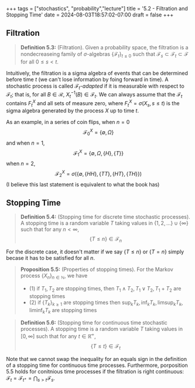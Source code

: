 +++
tags = ["stochastics", "probability","lecture"]
title = '5.2 - Filtration and Stopping Time'
date = 2024-08-03T18:57:02-07:00
draft = false
+++

## Filtration
> **Definition 5.3:** (Filtration). Given a probability space, the filtration is a nondecreaseing family of $\sigma$-algebras $\{\mathcal{F}_t\}_{t \leq 0}$ such that $\mathcal{F}_s \subset \mathcal{F}_t \subset \mathcal{F}$ for all $0 \leq s < t$.

Intuitively, the filtration is a sigma algebra of events that can be determined before time $t$ (we can't lose information by foing forward in time). A stochastic process is called _$\mathcal{F}_t$-adapted_ if it is measurable with respect to $\mathcal{F}_t$; that is, for all $B \in \mathcal{R}$, $X_t^{-1}(B) \in \mathcal{F}_t$. We can always assume that the $\mathcal{F}_t$ contains $F_t^{X}$ and all sets of measure zero, where $F_t^{X} = \sigma(X_s, s \leq t)$ is the sigma algebra generated by the process $X$ up to time $t$.

As an example, in a series of coin flips, when $n=0$
$$\mathcal{F}_0^X = \{\emptyset, \Omega\}$$
and when $n=1$,
$$\mathcal{F}_1^X = \{\emptyset, \Omega, \{H\}, \{T\}\}$$
when $n=2$,
$$\mathcal{F}_2^X = \sigma(\{\emptyset, \{HH\}, \{TT\}, \{HT\}, \{TH\} \})$$
(I believe this last statement is equivalent to what the book has)

## Stopping Time
> **Definition 5.4:** (Stopping time for discrete time stochastic processes). A stopping time is a random variable $T$ taking values in $\{1,2,\ldots\}\cup \{\infty\}$ such that for any $n < \infty$,
> $$\{T \leq n\} \in \mathcal{F}_n$$

For the discrete case, it doesn't matter if we say $\{T \leq n\}$ or $\{T = n\}$ simply becase it has to be satisfied for all $n$.

> **Proposition 5.5:** (Properties of stopping times). For the Markov process $\{X_n\}_{n \in \mathbb{N}}$, we have
> - (1) if $T_1, T_2$ are stopping times, then $T_1 \wedge T_2, T_1 \vee T_2, T_1 + T_2$ are stopping times
> - (2) if $\{T_k\}_{k \geq 1}$ are stopping times then $\sup_k T_k, \inf_k T_k, \limsup_k T_k, \liminf_k T_k$ are stopping times

> **Definition 5.6:** (Stopping time for continuous time stochastic processes). A stopping time is a random variable $T$ taking values in $[0,\infty]$ such that for any $t \in \mathbb{\bar{R}}^+$,
> $$\{T \leq t\} \in \mathcal{F}_t$$

Note that we cannot swap the inequality for an equals sign in the definition of a stopping time for continuous time processes. Furthermore, porposition 5.5 holds for conitnious time processes if the filtration is right continuous: $\mathcal{F}_t = \mathcal{F}_{t^+}= \bigcap_{s>t} \mathcal{F}_s$.

